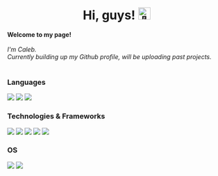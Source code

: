 <h1 align="center">Hi, guys! <img src="https://github.com/wervlad/wervlad/assets/24524555/766d336d-b87d-44ba-807c-c51de2bc6b4d" width="28px" alt="👋"></h1>

<p align="left">
    <b>Welcome to my page!</b><br><br>
    <i>
        I'm Caleb.<br>
        Currently building up my Github profile, will be uploading past projects.<br>
    </i><br>
  
  <h3 align="left">Languages</h2><div> 
  <img src="https://img.shields.io/badge/python-black?style=for-the-badge&logo=python">
  <img src="https://img.shields.io/badge/javascript-black?style=for-the-badge&logo=javascript">
  <img src="https://img.shields.io/badge/java-black?style=for-the-badge&logo=openjdk">
  </div>
  
  <h3 align="left">Technologies & Frameworks</h2>
  <div>
  <img src="https://img.shields.io/badge/html5-black?style=for-the-badge&logo=html5">
  <img src="https://img.shields.io/badge/css3-black?style=for-the-badge&logo=css3">
  <img src="https://img.shields.io/badge/react-black?style=for-the-badge&logo=react">
  <img src="https://img.shields.io/badge/tailwind-black?style=for-the-badge&logo=tailwind-css">
    <img src="https://img.shields.io/badge/aws-black?style=for-the-badge&logo=amazonaws">
  </div>
  
  <h3 align="left">OS</h2>
  <div>
  <img src="https://img.shields.io/badge/Windows-black?style=for-the-badge&logo=Windows">
  <img src="https://img.shields.io/badge/linux-black?style=for-the-badge&logo=Linux">
  </div>
  

<!--
**Caleb-S/Caleb-S** is a ✨ _special_ ✨ repository because its `README.md` (this file) appears on your GitHub profile.

Here are some ideas to get you started:

- 🔭 I’m currently working on ...
- 🌱 I’m currently learning ...
- 👯 I’m looking to collaborate on ...
- 🤔 I’m looking for help with ...
- 💬 Ask me about ...
- 📫 How to reach me: ...
- 😄 Pronouns: ...
- ⚡ Fun fact: ...
-->
